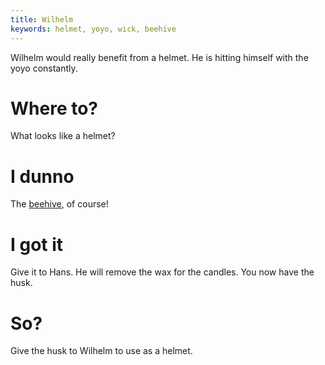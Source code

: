 ```yaml
---
title: Wilhelm
keywords: helmet, yoyo, wick, beehive
---
```


Wilhelm would really benefit from a helmet. He is hitting himself with the yoyo constantly.

# Where to?
What looks like a helmet?

# I dunno
The [beehive](100-beehive.md), of course!

# I got it
Give it to Hans. He will remove the wax for the candles. You now have the husk.

# So?
Give the husk to Wilhelm to use as a helmet.
